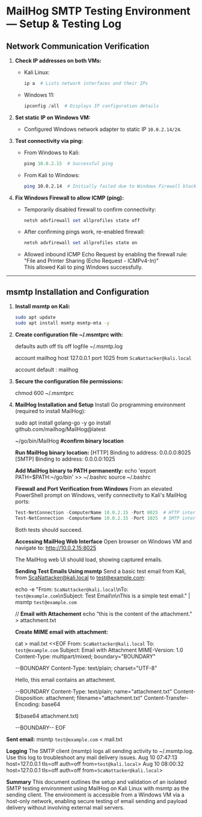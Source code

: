 # MailHog SMTP Testing Environment — Setup & Testing Log

## Network Communication Verification

1. **Check IP addresses on both VMs:**

   - Kali Linux:  
     ```bash
     ip a  # Lists network interfaces and their IPs
     ```
   - Windows 11:  
     ```powershell
     ipconfig /all  # Displays IP configuration details
     ```

2. **Set static IP on Windows VM:**

   - Configured Windows network adapter to static IP `10.0.2.14/24`.

3. **Test connectivity via ping:**

   - From Windows to Kali:  
     ```powershell
     ping 10.0.2.15  # Successful ping
     ```
   - From Kali to Windows:  
     ```bash
     ping 10.0.2.14  # Initially failed due to Windows Firewall blocking ICMP
     ```

4. **Fix Windows Firewall to allow ICMP (ping):**

   - Temporarily disabled firewall to confirm connectivity:  
     ```powershell
     netsh advfirewall set allprofiles state off
     ```
   - After confirming pings work, re-enabled firewall:  
     ```powershell
     netsh advfirewall set allprofiles state on
     ```
   - Allowed inbound ICMP Echo Request by enabling the firewall rule:  
     "File and Printer Sharing (Echo Request - ICMPv4-In)"  
     This allowed Kali to ping Windows successfully.

---

## msmtp Installation and Configuration

1. **Install msmtp on Kali:**

   ```bash
   sudo apt update
   sudo apt install msmtp msmtp-mta -y
   
2. **Create configuration file ~/.msmtprc with:**

    defaults
    auth           off
    tls            off
    logfile        ~/.msmtp.log

    account        mailhog
    host           127.0.0.1
    port           1025
    from          `ScaNattacker@kali.local`

    account default : mailhog

   
 3. **Secure the configuration file permissions:**

    chmod 600 ~/.msmtprc


 4. **MailHog Installation and Setup**
    Install Go programming environment (required to install MailHog):

    sudo apt install golang-go -y
    go install github.com/mailhog/MailHog@latest

    ~/go/bin/MailHog **#confirm binary location**

    **Run MailHog binary location:**
    [HTTP] Binding to address: 0.0.0.0:8025
    [SMTP] Binding to address: 0.0.0.0:1025

    **Add MailHog binary to PATH permanently:**
    echo 'export PATH=$PATH:~/go/bin' >> ~/.bashrc
    source ~/.bashrc


    **Firewall and Port Verification from Windows**
    From an elevated PowerShell prompt on Windows, verify connectivity to Kali's MailHog ports:
    ```powershell
    Test-NetConnection -ComputerName 10.0.2.15 -Port 8025  # HTTP interface
    Test-NetConnection -ComputerName 10.0.2.15 -Port 1025  # SMTP interface
    ```

    Both tests should succeed.


    **Accessing MailHog Web Interface**
    Open browser on Windows VM and navigate to:
    http://10.0.2.15:8025

    The MailHog web UI should load, showing captured emails.


    **Sending Test Emails Using msmtp**
    Send a basic test email from Kali, from ScaNattacker@kali.local to test@example.com:

    echo -e "From: `ScaNattacker@kali.local`\nTo: `test@example.com`\nSubject: Test Email\n\nThis is a simple test email." | msmtp `test@example.com`

    //
    **Email with Attachement**
    echo “this is the content of the attachment.” > attachment.txt

    **Create MIME email with attachment:**

    cat > mail.txt <<EOF
    From: `ScaNattacker@kali.local`
    To: `test@example.com`
    Subject: Email with Attachment
    MIME-Version: 1.0
    Content-Type: multipart/mixed; boundary="BOUNDARY"

    --BOUNDARY
    Content-Type: text/plain; charset="UTF-8"

    Hello, this email contains an attachment.

    --BOUNDARY
    Content-Type: text/plain; name="attachment.txt"
    Content-Disposition: attachment; filename="attachment.txt"
    Content-Transfer-Encoding: base64

    $(base64 attachment.txt)

    --BOUNDARY--
    EOF



   **Sent email:**
   msmtp `test@example.com` < mail.txt



   **Logging**
   The SMTP client (msmtp) logs all sending activity to ~/.msmtp.log. Use this log to troubleshoot any mail delivery issues.
   Aug 10 07:47:13 host=127.0.0.1 tls=off auth=off from=`test@kali.local`>
   Aug 10 08:00:32 host=127.0.0.1 tls=off auth=off from=`ScaNattacker@kali.local`>



   **Summary**
   This document outlines the setup and validation of an isolated SMTP testing environment using MailHog on Kali Linux with msmtp as the sending client. The environment is accessible from a Windows VM via a host-only network, enabling secure testing of email sending and payload delivery without involving external mail servers.

